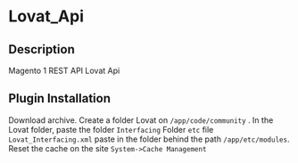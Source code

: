 # Lovat_Api

## Description
Magento 1 REST API Lovat Api

## Plugin Installation

Download archive. Create a folder Lovat on ```/app/code/community``` . In the Lovat folder, paste the folder ```Interfacing```
Folder ```etc``` file ```Lovat_Interfacing.xml``` paste in the folder behind the path ```/app/etc/modules```.
Reset the cache on the site ```System->Cache Management```